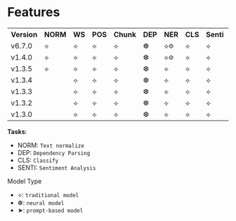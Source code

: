# Features

<table>
<tr>
<th>Version</th>
<th>NORM</td>
<th>WS</td>
<th>POS</td>
<th>Chunk</td>
<th>DEP</td>
<th>NER</td>
<th>CLS</td>
<th>Senti</td>
<th>IPA</td>
</tr>
<tr>
<td>v6.7.0</td>
<td>⟡</td>
<td>⟡</td>
<td>⟡</td>
<td>⟡</td>
<td>❆</td>
<td>⟡❆</td>
<td>⟡</td>
<td>⟡</td>
<td>⟡</td>
</tr>
<tr>
<td>v1.4.0</td>
<td>⟡</td>
<td>⟡</td>
<td>⟡</td>
<td>⟡</td>
<td>❆</td>
<td>⟡❆</td>
<td>⟡</td>
<td>⟡</td>
<td>⟡</td>
</tr>
<tr>
<td>v1.3.5</td>
<td>⟡</td>
<td>⟡</td>
<td>⟡</td>
<td>⟡</td>
<td>❆</td>
<td>⟡</td>
<td>⟡</td>
<td>⟡</td>
<td></td>
</tr>
<tr>
<td>v1.3.4</td>
<td></td>
<td>⟡</td>
<td>⟡</td>
<td>⟡</td>
<td>❆</td>
<td>⟡</td>
<td>⟡</td>
<td>⟡</td>
<td></td>
</tr>
<tr>
<td>v1.3.3</td>
<td></td>
<td>⟡</td>
<td>⟡</td>
<td>⟡</td>
<td>❆</td>
<td>⟡</td>
<td>⟡</td>
<td>⟡</td>
<td></td>
</tr>
<td>v1.3.2</td>
<td></td>
<td>⟡</td>
<td>⟡</td>
<td>⟡</td>
<td>❆</td>
<td>⟡</td>
<td>⟡</td>
<td>⟡</td>
<td></td>
</tr>
<tr>
<td>v1.3.0</td>
<td></td>
<td>⟡</td>
<td>⟡</td>
<td>⟡</td>
<td>❆</td>
<td>⟡</td>
<td>⟡</td>
<td>⟡</td>
<td></td>
</tr>
</table>

**Tasks**:

* NORM: `Text normalize`
* DEP:  `Dependency Parsing`
* CLS: `Classify`
* SENTI: `Sentiment Analysis`

Model Type

* ⟡: `traditional model`
* ❆: `neural model`
* ➤: `prompt-based model`
